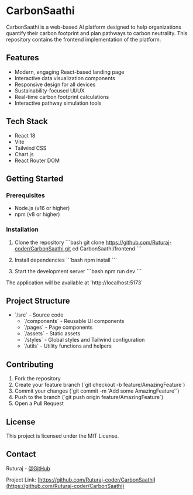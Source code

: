 # CarbonSaathi

CarbonSaathi is a web-based AI platform designed to help organizations quantify their carbon footprint and plan pathways to carbon neutrality. This repository contains the frontend implementation of the platform.

## Features

- Modern, engaging React-based landing page
- Interactive data visualization components
- Responsive design for all devices
- Sustainability-focused UI/UX
- Real-time carbon footprint calculations
- Interactive pathway simulation tools

## Tech Stack

- React 18
- Vite
- Tailwind CSS
- Chart.js
- React Router DOM

## Getting Started

### Prerequisites

- Node.js (v16 or higher)
- npm (v8 or higher)

### Installation

1. Clone the repository
   \`\`\`bash
   git clone https://github.com/Ruturaj-coder/CarbonSaathi.git
   cd CarbonSaathi/frontend
   \`\`\`

2. Install dependencies
   \`\`\`bash
   npm install
   \`\`\`

3. Start the development server
   \`\`\`bash
   npm run dev
   \`\`\`

The application will be available at \`http://localhost:5173\`

## Project Structure

- \`/src\` - Source code
  - \`/components\` - Reusable UI components
  - \`/pages\` - Page components
  - \`/assets\` - Static assets
  - \`/styles\` - Global styles and Tailwind configuration
  - \`/utils\` - Utility functions and helpers

## Contributing

1. Fork the repository
2. Create your feature branch (\`git checkout -b feature/AmazingFeature\`)
3. Commit your changes (\`git commit -m 'Add some AmazingFeature'\`)
4. Push to the branch (\`git push origin feature/AmazingFeature\`)
5. Open a Pull Request

## License

This project is licensed under the MIT License.

## Contact

Ruturaj - [@GitHub](https://github.com/Ruturaj-coder)

Project Link: [https://github.com/Ruturaj-coder/CarbonSaathi](https://github.com/Ruturaj-coder/CarbonSaathi)
